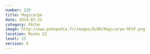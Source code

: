 ```yaml
---
number: 129
title: Magicarpe
date: 2014-02-21
category: Pêche
image: http://www.pokepedia.fr/images/0/06/Magicarpe-RFVF.png
location: Route 22
level: 15
version: X
---
```

